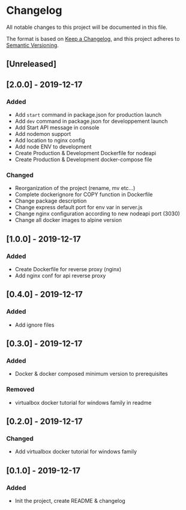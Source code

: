 # Changelog
All notable changes to this project will be documented in this file.

The format is based on [Keep a Changelog](https://keepachangelog.com/en/1.0.0/),
and this project adheres to [Semantic Versioning](https://semver.org/spec/v2.0.0.html).

## [Unreleased]

## [2.0.0] - 2019-12-17
### Added
- Add `start` command in package.json for production launch
- Add `dev` command in package.json for developpement launch
- Add Start API message in console
- Add nodemon support
- Add location to nginx config
- Add node ENV to development
- Create Production & Development Dockerfile for nodeapi
- Create Production & Development docker-compose file

### Changed
- Reorganization of the project (rename, mv etc...)
- Complete dockerignore for COPY function in Dockerfile
- Change package description
- Change express default port for env var in server.js
- Change nginx configuration according to new nodeapi port (3030)
- Change all docker images to alpine version

## [1.0.0] - 2019-12-17
### Added
- Create Dockerfile for reverse proxy (nginx)
- Add nginx conf for api reverse proxy

## [0.4.0] - 2019-12-17
### Added
- Add ignore files

## [0.3.0] - 2019-12-17
### Added
- Docker & docker composed minimum version to prerequisites

### Removed
- virtualbox docker tutorial for windows family in readme

## [0.2.0] - 2019-12-17
### Changed
- Add virtualbox docker tutorial for windows family

## [0.1.0] - 2019-12-17
### Added
- Init the project, create README & changelog